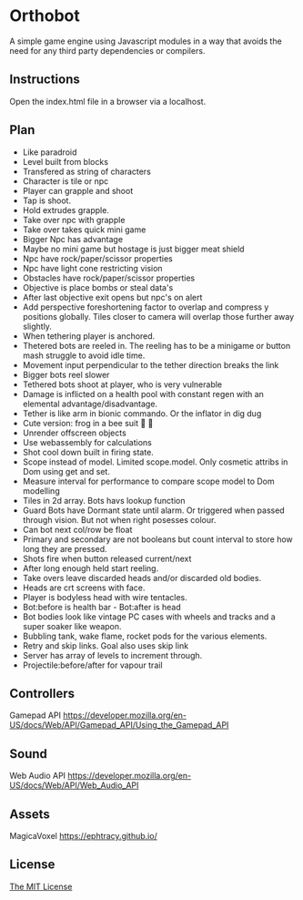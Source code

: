 # Orthobot

A simple game engine using Javascript modules in a way that avoids the need for any third party dependencies or compilers.

## Instructions

Open the index.html file in a browser via a localhost.

## Plan

* Like paradroid
* Level built from blocks
* Transfered as string of characters
* Character is tile or npc
* Player can grapple and shoot
* Tap is shoot.
* Hold extrudes grapple.
* Take over npc with grapple
* Take over takes quick mini game
* Bigger Npc has advantage 
* Maybe no mini game but hostage is just bigger meat shield
* Npc have rock/paper/scissor properties
* Npc have light cone restricting vision
* Obstacles have rock/paper/scissor properties
* Objective is place bombs or steal data's
* After last objective exit opens but npc's on alert
* Add perspective foreshortening factor to overlap and compress y positions globally. Tiles closer to camera will overlap those further away slightly.
* When tethering player is anchored.
* Thetered bots are reeled in. The reeling has to be a minigame or button mash struggle to avoid idle time.
* Movement input perpendicular to the tether direction breaks the link
* Bigger bots reel slower 
* Tethered bots shoot at player, who is very vulnerable 
* Damage is inflicted on a health pool with constant regen with an elemental advantage/disadvantage.
* Tether is like arm in bionic commando. Or the inflator in dig dug
* Cute version: frog in a bee suit 🐸 🐝
* Unrender offscreen objects
* Use webassembly for calculations
* Shot cool down built in firing state.
* Scope instead of model. Limited scope.model. Only cosmetic attribs in Dom using get and set.
* Measure interval for performance to compare scope model to Dom 
modelling
* Tiles in 2d array.  Bots havs lookup function
* Guard Bots have Dormant state until alarm. Or triggered when passed through vision. But not when right posesses colour.
* Can bot next col/row be float
* Primary and secondary are not booleans but count interval to store how long they are pressed.
* Shots fire when button released current/next
* After long enough held start reeling. 
* Take overs leave discarded heads and/or discarded old bodies.
* Heads are crt screens with face.
* Player is bodyless head with wire tentacles.
* Bot:before is health bar - Bot:after is head
* Bot bodies look like vintage PC cases with wheels and tracks and a super soaker like weapon. 
* Bubbling tank, wake flame, rocket pods for the various elements.
* Retry and skip links. Goal also uses skip link
* Server has array of levels to increment through.
* Projectile:before/after for vapour trail

## Controllers

Gamepad API
https://developer.mozilla.org/en-US/docs/Web/API/Gamepad_API/Using_the_Gamepad_API

## Sound

Web Audio API
https://developer.mozilla.org/en-US/docs/Web/API/Web_Audio_API

## Assets

MagicaVoxel
https://ephtracy.github.io/

## License

[The MIT License](LICENSE)
